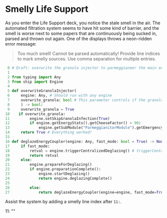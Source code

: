 # Smelly Life Support

As you enter the Life Support deck, you notice the stale smell in the air. The automated filtration system seems to have hit some kind of
barrier, and the smell is worse next to some papers that are continuously being sucked in, parsed and thrown out again. One of the displays
throws a neon-ridden error message:

> Too much smell! Cannot be parsed automatically! Provide line indices to mark smelly sources.
> Use comma separation for multiple entries.

``` py
 0 # Draft: overwrite the granola injector to parmeggianeer the main engine
 1 
 2 from typing import Any
 3 from ship import Engine
 4 
 5 def overwriteGranolaInjector(
 6     engine: Any, # Should run with any engine
 7     overwrite_granola: bool # This parameter controls if the granola overwrite should be triggered
 8     ) -> bool:
 9     overwrite_granola = True
10    if overwrite_granola:
11         engine.setSkipGranolaInfection(True)
12         if engine.getEnergyStats().getCheeseFactor() > 90:
13             engine.getSubModule("ParmeggianitorModule").getEmergencyInjector().initializeParmeggianitorization(needsVerification=False)
14     return True # Everything worked!
15 
16 def deglazeEnergyCoupler(engine: Any, fast_mode: bool = True) -> None:
17     if fast_mode:
18         retval = engine.triggerCentralizedDeglazing() # triggerCentralizedDeglazing returns True on success
19         return retval
20     else:
21         engine.prepareForDeglazing()
22         if engine.preparationComplete():
23             engine.startDeglazing()
24             return engine.deglazingComplete()
25                 
26         else:
27             return deglazeEnergyCoupler(engine=engine, fast_mode=True)
```

Assist the system by adding a smelly line index after `11:`.

<div class="key">
11: ""
</div>
